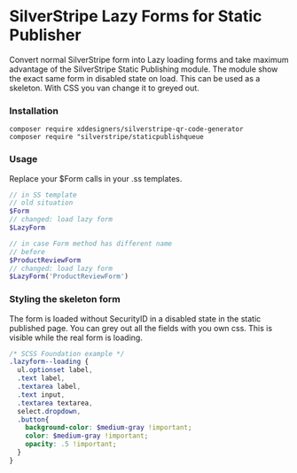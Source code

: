 # SilverStripe Lazy Forms for Static Publisher
Convert normal SilverStripe form into Lazy loading forms and take maximum advantage of the SilverStripe Static Publishing module.
The module show the exact same form in disabled state on load. This can be used as a skeleton.
With CSS you van change it to greyed out.

### Installation
```
composer require xddesigners/silverstripe-qr-code-generator
composer require "silverstripe/staticpublishqueue
```

### Usage
Replace your $Form calls in your .ss templates.
```php
// in SS template
// old situation
$Form
// changed: load lazy form
$LazyForm

// in case Form method has different name
// before
$ProductReviewForm
// changed: load lazy form
$LazyForm('ProductReviewForm')
```

### Styling the skeleton form
The form is loaded without SecurityID in a disabled state in the static published page.
You can grey out all the fields with you own css. This is visible while the real form is loading.

```scss
/* SCSS Foundation example */
.lazyform--loading {
  ul.optionset label,
  .text label,
  .textarea label,
  .text input,
  .textarea textarea,
  select.dropdown,
  .button{
    background-color: $medium-gray !important;
    color: $medium-gray !important;
    opacity: .5 !important;
  }
}
```